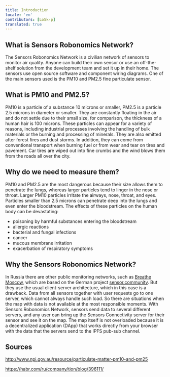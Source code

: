 ```yaml
---
title: Introduction
locale: 'en' 
contributors: [LoSk-p]
translated: true
---
```


## What is Sensors Robonomics Network?

The Sensors Robonomics Network is a civilian network of sensors to monitor air quality. Anyone can build their own sensor or use an off-the-shelf solution from the development team and set it up in their home. The sensors use open source software and component wiring diagrams. One of the main sensors used is the PM10 and PM2.5 fine particulate sensor.

## What is PM10 and PM2.5?

PM10 is a particle of a substance 10 microns or smaller, PM2.5 is a particle 2.5 microns in diameter or smaller. They are constantly floating in the air and do not settle due to their small size, for comparison, the thickness of a human hair is 100 microns. These particles can appear for a variety of reasons, including industrial processes involving the handling of bulk materials or the burning and processing of minerals. They are also emitted after forest fires and dust storms. In addition, they can come from conventional transport when burning fuel or from wear and tear on tires and pavement. Car tires are wiped out into fine crumbs and the wind blows them from the roads all over the city.

## Why do we need to measure them?

PM10 and PM2.5 are the most dangerous because their size allows them to penetrate the lungs, whereas larger particles tend to linger in the nose or throat. Larger PM10 particles irritate the airways, nose, throat, and eyes. Particles smaller than 2.5 microns can penetrate deep into the lungs and even enter the bloodstream. The effects of these particles on the human body can be devastating:
- poisoning by harmful substances entering the bloodstream
- allergic reactions
- bacterial and fungal infections
- cancer
- mucous membrane irritation
- exacerbation of respiratory symptoms

## Why the Sensors Robonomics Network?

In Russia there are other public monitoring networks, such as [Breathe Moscow](https://breathe.moscow/), which are based on the German project [sensor.community](https://sensor.community/ru/). But they use the usual client-server architecture, which in this case is a drawback. Data from all sensors together with user requests go to one server, which cannot always handle such load. So there are situations when the map with data is not available at the most responsible moments. With Sensors Robonomics Network, sensors send data to several different servers, and any user can bring up the Sensors Connectivity server for their sensor and see it on the map. The map itself is not overloaded because it is a decentralized application (DApp) that works directly from your browser with the data that the servers send to the IPFS pub-sub channel.

## Sources

http://www.npi.gov.au/resource/particulate-matter-pm10-and-pm25

https://habr.com/ru/company/tion/blog/396111/